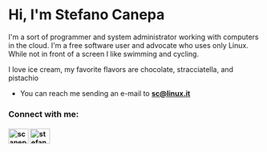 <h1>Hi, I'm Stefano Canepa</h1>
<p>I'm a sort of programmer and system administrator working with computers in the cloud. I'm a free software user and advocate who uses only Linux. While not in front of a screen I like swimming and cycling.
</p>
<p>I love ice cream, my favorite flavors are chocolate, stracciatella, and pistachio</p>

- You can reach me sending an e-mail to **sc@linux.it**

<h3 align="left">Connect with me:<h4>
<p align="left">
<a href="https://twitter.com/scanepa" target="blank"><img align="center" src="https://raw.githubusercontent.com/rahuldkjain/github-profile-readme-generator/master/src/images/icons/Social/twitter.svg" alt="scanepa" height="30" width="40" /></a>
<a href="https://linkedin.com/in/stefanocanepa" target="blank"><img align="center" src="https://raw.githubusercontent.com/rahuldkjain/github-profile-readme-generator/master/src/images/icons/Social/linked-in-alt.svg" alt="stefanocanepa" height="30" width="40" /></a>
</p>
